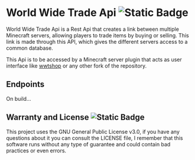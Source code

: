 # World Wide Trade Api ![Static Badge](https://img.shields.io/badge/Api-%20v0.0.0-green)

World Wide Trade Api is a Rest Api that creates a link between multiple Minecraft servers, allowing players to trade items by buying or selling. This link is made through this API, which gives the different servers access to a common database.

This Api is to be accessed by a Minecraft server plugin that acts as user interface like [wwtshop](https://github.com/RedRiotTank/wwtshop/tree/master) or any other fork of the repository.

## Endpoints
On build...

## Warranty and License ![Static Badge](https://img.shields.io/badge/License-GNU%20v3.0-green)

This project uses the GNU General Public License v3.0, if you have any questions about it you can consult the LICENSE file, I remember that this software runs without any type of guarantee and could contain bad practices or even errors.
